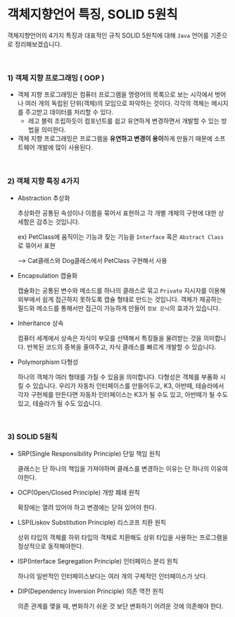 # 객체지향언어 특징, SOLID 5원칙

 객체지향언어의 4가지 특징과 대표적인 규칙 SOLID 5원칙에 대해 `Java` 언어를 기준으로 정리해보겠습니다.

<br>

### 1) 객체 지향 프로그래밍 ( OOP )

- 객체 지향 프로그래밍은 컴퓨터 프로그램을 명령어의 목록으로 보는 시각에서 벗어나 여러 개의 독립된 단위(객체)의 모임으로 파악하는 것이다. 각각의 객체는 메시지를 주고받고 데이터를 처리할 수 있다.
  - 레고 블럭 조립하듯이 컴포넌트를 쉽고 유연하게 변경하면서 개발할 수 있는 방법을 의미한다.
- 객체 지향 프로그래밍은 프로그램을 **유연하고 변경이 용이**하게 만들기 때문에 소프트웨어 개발에 많이 사용된다.

<br>

### 2) 객체 지향 특징 4가지

- Abstraction 추상화

   추상화란 공통된 속성이나 이름을 묶어서 표현하고 각 개별 개체의 구현에 대한 상세함은 감추는 것입니다.

  ex) PetClass에 움직이는 기능과 짖는 기능을 `Interface` 혹은 `Abstract Class`로 묶어서 표현 

  --> Cat클래스와 Dog클래스에서 PetClass 구현해서 사용

- Encapsulation 캡슐화

   캡슐화는 공통된 변수와 메소드를 하나의 클래스로 묶고 `Private` 지시자를 이용해 외부에서 쉽게 접근하지 못하도록 캡슐 형태로 만드는 것입니다. 객체가 제공하는 필드와 메소드를 통해서만 접근이 가능하게 만들어 `정보 은닉`의 효과가 있습니다.

- Inheritance 상속

   컴퓨터 세계에서 상속은 자식이 부모를 선택해서 특징들을 물려받는 것을 의미합니다. 반복된 코드의 중복을 줄여주고, 자식 클래스를 빠르게 개발할 수 있습니다.

- Polymorphism 다형성

   하나의 객체가 여러 형태를 가질 수 있음을 의미합니다. 다형성은 객체를 부품화 시킬 수 있습니다. 우리가 자동차 인터페이스를 만들어두고, K3, 아반떼, 테슬라에서 각자 구현체를 만든다면 자동차 인터페이스는 K3가 될 수도 있고, 아반떼가 될 수도 있고, 테슬라가 될 수도 있습니다.

<br>

### 3) SOLID 5원칙

- SRP(Single Responsibility Principle) 단일 책임 원칙

  클래스는 단 하나의 책임을 가져야하며 클래스를 변경하는 이유는 단 하나의 이유여야한다.

- OCP(Open/Closed Principle) 개방 폐쇄 원칙

  확장에는 열려 있어야 하고 변경에는 닫혀 있어야 한다.

- LSP(Liskov Substitution Principle) 리스코프 치환 원칙

  상위 타입의 객체를 하위 타입의 객체로 치환해도 상위 타입을 사용하는 프로그램을 정상적으로 동작해야한다.

- ISP(Interface Segregation Principle) 인터페이스 분리 원칙

  하나의 일반적인 인터페이스보다는 여러 개의 구체적인 인터페이스가 낫다.

- DIP(Dependency Inversion Principle) 의존 역전 원칙

  의존 관계를 맺을 때, 변화하기 쉬운 것 보단 변화하기 어려운 것에 의존해야 한다.